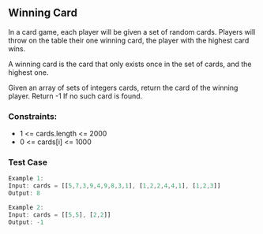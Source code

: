## Winning Card

In a card game, each player will be given a set of random cards. Players will throw on the table their one winning card, the player with the highest card wins.

A winning card is the card that only exists once in the set of cards, and the highest one.

Given an array of sets of integers cards, return the card of the winning player. Return -1 If no such card is found.


### Constraints:
- 1 <= cards.length <= 2000
- 0 <= cards[i] <= 1000

### Test Case
```js
Example 1:
Input: cards = [[5,7,3,9,4,9,8,3,1], [1,2,2,4,4,1], [1,2,3]]
Output: 8

Example 2:
Input: cards = [[5,5], [2,2]]
Output: -1

```